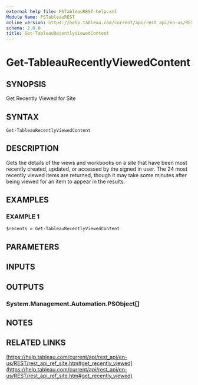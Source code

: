 ```yaml
---
external help file: PSTableauREST-help.xml
Module Name: PSTableauREST
online version: https://help.tableau.com/current/api/rest_api/en-us/REST/rest_api_ref_site.htm#get_recently_viewed
schema: 2.0.0
title: Get-TableauRecentlyViewedContent
---
```


# Get-TableauRecentlyViewedContent

## SYNOPSIS
Get Recently Viewed for Site

## SYNTAX

```
Get-TableauRecentlyViewedContent
```

## DESCRIPTION
Gets the details of the views and workbooks on a site that have been most recently created, updated, or accessed by the signed in user.
The 24 most recently viewed items are returned, though it may take some minutes after being viewed for an item to appear in the results.

## EXAMPLES

### EXAMPLE 1
```
$recents = Get-TableauRecentlyViewedContent
```

## PARAMETERS

## INPUTS

## OUTPUTS

### System.Management.Automation.PSObject[]
## NOTES

## RELATED LINKS

[https://help.tableau.com/current/api/rest_api/en-us/REST/rest_api_ref_site.htm#get_recently_viewed](https://help.tableau.com/current/api/rest_api/en-us/REST/rest_api_ref_site.htm#get_recently_viewed)

